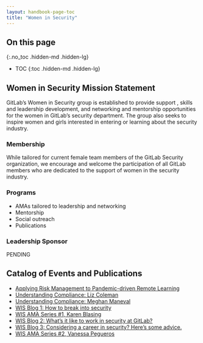 ```yaml
---
layout: handbook-page-toc
title: "Women in Security"
---
```


## On this page
{:.no_toc .hidden-md .hidden-lg}

- TOC
{:toc .hidden-md .hidden-lg}

## Women in Security Mission Statement 
GitLab’s Women in Security group is established to provide support , skills and leadership development, and networking and mentorship opportunities for the women in GitLab’s security department. The group also seeks to inspire women and girls interested in entering or learning about the security industry. 

### Membership
While tailored for current female team members of the GitLab Security organization, we encourage and welcome the participation of all GitLab members who are dedicated to the support of women in the security industry.

### Programs
- AMAs tailored to leadership and networking
- Mentorship
- Social outreach
- Publications

### Leadership Sponsor
PENDING

## Catalog of Events and Publications
- [Applying Risk Management to Pandemic-driven Remote Learning](/blog/2020/08/27/applying-risk-management-to-remote-learning/)
- [Understanding Compliance: Liz Coleman](https://www.youtube.com/watch?v=WfbAQfUz-_w)
- [Understanding Compliance: Meghan Maneval](https://www.youtube.com/watch?v=h95ddzEsTog)
- [WIS Blog 1: How to break into security](/blog/2020/11/12/breaking-into-security/)
- [WIS AMA Series #1, Karen Blasing](https://drive.google.com/file/d/1iLShz008zg9Eatvc4jmVQRy9amMVZK7o/view?usp=sharing)
- [WIS Blog 2: What’s it like to work in security at GitLab?](/blog/2021/01/07/whats-it-like-to-work-security-at-gitlab/)
- [WIS Blog 3: Considering a career in security? Here’s some advice.](/blog/2021/03/04/considering-a-career-in-security/)
- [WIS AMA Series #2, Vanessa Pegueros](https://docs.google.com/document/d/1HW3wAtrpoe0sH2Vx3vAC2UvSgxu03IZD52OXSPiLUkI/edit?usp=sharing)
